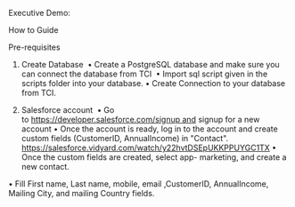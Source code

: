 ﻿Executive Demo: 




How to Guide 

Pre-requisites 

1. Create Database 
• Create a PostgreSQL database and make sure you can connect the database from TCI 
• Import sql script given in the scripts folder into your database.
• Create Connection to your database from TCI.


2. Salesforce account 
• Go to https://developer.salesforce.com/signup and signup for a new account
• Once the account is ready, log in to the account and create custom fields (CustomerID, AnnualIncome) in "Contact".
  https://salesforce.vidyard.com/watch/y22hvtDSEpUKKPPUYGC1TX
• Once the custom fields are created, select app- marketing, and create a new contact.


• Fill First name, Last name, mobile, email ,CustomerID, AnnualIncome, Mailing City, and mailing Country fields.
       
